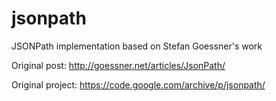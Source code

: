 # jsonpath

JSONPath implementation based on Stefan Goessner's work

Original post: http://goessner.net/articles/JsonPath/

Original project: https://code.google.com/archive/p/jsonpath/


